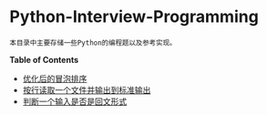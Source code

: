 # Python-Interview-Programming

	本目录中主要存储一些Python的编程题以及参考实现。

**Table of Contents**


   * [优化后的冒泡排序](./improved_bubble_sort.md)
   * [按行读取一个文件并输出到标准输出](./read_file_by_line.md)
   * [判断一个输入是否是回文形式](./if_a_Palindrom.md)
